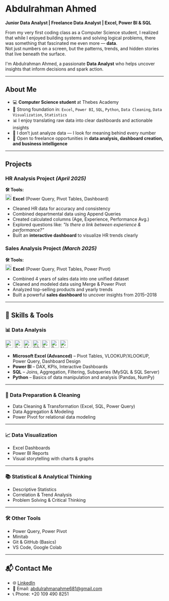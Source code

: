 # Abdulrahman Ahmed

**Junior Data Analyst | Freelance Data Analyst | Excel, Power BI & SQL**

From my very first coding class as a Computer Science student, I realized that while I enjoyed building systems and solving logical problems, there was something that fascinated me even more — **data**.  
Not just numbers on a screen, but the patterns, trends, and hidden stories that live beneath the surface.  

I'm Abdulrahman Ahmed, a passionate **Data Analyst** who helps uncover insights that inform decisions and spark action.

---

## About Me

- 💻 **Computer Science student** at Thebes Academy  
- 🧩 Strong foundation in: `Excel`, `Power BI`, `SQL`, `Python`, `Data Cleaning`, `Data Visualization`, `Statistics`
- 📊 I enjoy translating raw data into clear dashboards and actionable insights  
- 🔎 I don’t just analyze data — I look for meaning behind every number  
- 💼 Open to freelance opportunities in **data analysis, dashboard creation, and business intelligence**

---

## Projects

### **HR Analysis Project** *(April 2025)*  
**🛠 Tools:**  
<img src="https://img.icons8.com/color/48/000000/microsoft-excel-2019--v1.png" height="20"/> **Excel** (Power Query, Pivot Tables, Dashboard)

- Cleaned HR data for accuracy and consistency  
- Combined departmental data using Append Queries  
- Created calculated columns (Age, Experience, Performance Avg.)  
- Explored questions like: *"Is there a link between experience & performance?"*  
- Built an **interactive dashboard** to visualize HR trends clearly

### **Sales Analysis Project** *(March 2025)*  
**🛠 Tools:**  
<img src="https://img.icons8.com/color/48/000000/microsoft-excel-2019--v1.png" height="20"/> **Excel** (Power Query, Pivot Tables, Power Pivot)

- Combined 4 years of sales data into one unified dataset  
- Cleaned and modeled data using Merge & Power Pivot  
- Analyzed top-selling products and yearly trends  
- Built a powerful **sales dashboard** to uncover insights from 2015–2018

---

## 🧠 Skills & Tools

### 📊 Data Analysis
<div align="left">
  <img src="https://img.icons8.com/color/48/000000/microsoft-excel-2019--v1.png" height="25" alt="Excel" title="Excel"/>
  <img src="https://img.icons8.com/color/48/000000/power-bi.png" height="25" alt="Power BI" title="Power BI"/>
  <img src="https://cdn.jsdelivr.net/gh/devicons/devicon/icons/mysql/mysql-original.svg" height="25" alt="MySQL" title="MySQL"/>
  <img src="https://img.shields.io/badge/SQL%20Server-CC2927?style=flat&logo=microsoftsqlserver&logoColor=white" height="25" alt="SQL Server" title="SQL Server" />
  <img src="https://cdn.jsdelivr.net/gh/devicons/devicon/icons/python/python-original.svg" height="25" alt="Python" title="Python"/>
  <img src="https://cdn.jsdelivr.net/gh/devicons/devicon/icons/pandas/pandas-original.svg" height="25" alt="Pandas" title="Pandas"/>
  <img src="https://cdn.jsdelivr.net/gh/devicons/devicon/icons/numpy/numpy-original.svg" height="25" alt="NumPy" title="NumPy"/>
</div>

- **Microsoft Excel (Advanced)** – Pivot Tables, VLOOKUP/XLOOKUP, Power Query, Dashboard Design  
- **Power BI** – DAX, KPIs, Interactive Dashboards  
- **SQL** – Joins, Aggregation, Filtering, Subqueries (MySQL & SQL Server)  
- **Python** – Basics of data manipulation and analysis (Pandas, NumPy)

---

### 🧹 Data Preparation & Cleaning
- Data Cleaning & Transformation (Excel, SQL, Power Query)  
- Data Aggregation & Modeling  
- Power Pivot for relational data modeling

---

### 📈 Data Visualization
- Excel Dashboards  
- Power BI Reports  
- Visual storytelling with charts & graphs

---

### 📚 Statistical & Analytical Thinking
- Descriptive Statistics  
- Correlation & Trend Analysis  
- Problem Solving & Critical Thinking

---

### 🛠️ Other Tools
- Power Query, Power Pivot  
- Minitab  
- Git & GitHub (Basics)  
- VS Code, Google Colab

---

## 📬 Contact Me

- 🌐 [LinkedIn](https://www.linkedin.com/in/abdulrahman-ahmed66)  
- 📧 Email: abdulrahmanahme681@gmail.com  
- 📞 Phone: +20 109 490 8251
